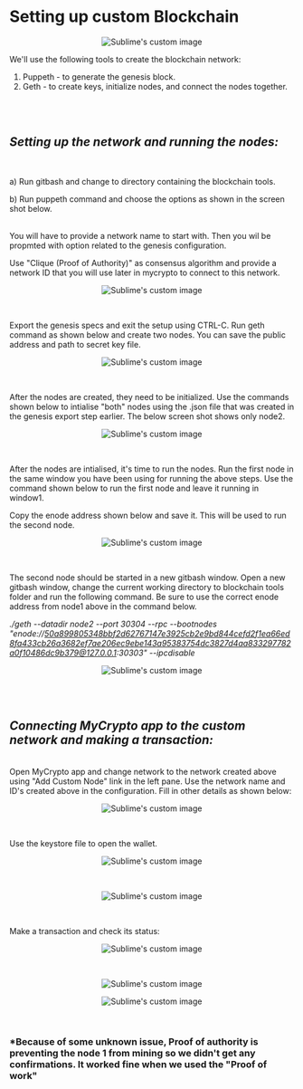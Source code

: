 # Setting up custom Blockchain
<p align="center">
<img src="./images/blockchain.png?raw=true" alt="Sublime's custom image"/>
</p>

We'll use the following tools to create the blockchain network:

1. Puppeth - to generate the genesis block.
2. Geth - to create keys, initialize nodes, and connect the nodes together.
<br>
<br>

## _Setting up the network and running the nodes:_
<br>

a) Run gitbash and change to directory containing the blockchain tools.

b) Run puppeth command and choose the options as shown in the screen shot below.
<br>
<br>

   You will have to provide a network name to start with. Then you wil be propmted with option related to the genesis configuration. 

   Use "Clique (Proof of Authority)" as consensus algorithm and provide a network ID that you will use later in mycrypto to connect to this network. 

<p align="center">
<img src="./images/Puppeth1.png?raw=true" alt="Sublime's custom image"/>
</p>
<br>

   Export the genesis specs and exit the setup using CTRL-C.
   Run geth command as shown below and create two nodes. You can save the public address and path to secret key file.

<p align="center">
<img src="./images/Puppeth2.png?raw=true" alt="Sublime's custom image"/>
</p>
<br>

   After the nodes are created, they need to be initialized. Use the commands shown below to intialise "both" nodes using the <netwrok name>.json file that was created in the genesis export step earlier. The below screen shot shows only node2.

<p align="center">
<img src="./images/Puppeth3.png?raw=true" alt="Sublime's custom image"/>
</p>

 
<br>

   After the nodes are intialised, it's time to run the nodes. Run the first node in the same window you have been using for running the above steps. Use the command shown below to run the first node and leave it running in window1.

   Copy the enode address shown below and save it. This will be used to run the second node.

<p align="center">
<img src="./images/Puppeth4.png?raw=true" alt="Sublime's custom image"/>
</p>


<br>

   The second node should be started in a new gitbash window. Open a new gitbash window, change the current working directory to blockchain tools folder and run the following command. Be sure to use the correct enode address from node1 above in the command below.

   _./geth --datadir node2 --port 30304 --rpc --bootnodes "enode://50a899805348bbf2d62767147e3925cb2e9bd844cefd2f1ea66ed8fa433cb26a3682ef7ae206ec9ebe143a95383754dc3827d4aa833297782a0f10486dc9b379@127.0.0.1:30303" --ipcdisable_


<p align="center">
<img src="./images/Puppeth5.png?raw=true" alt="Sublime's custom image"/>
</p>
<br>
<br>

## _Connecting MyCrypto app to the custom network and making a transaction:_
<br>
 Open MyCrypto app and change network to the network created above using "Add Custom Node" link in the left pane. Use the network name and ID's created above in the configuration. Fill in other details as shown below:
 

<p align="center">
<img src="./images/customnetwork.png?raw=true" alt="Sublime's custom image"/>
</p>
<br>

 Use the keystore file to open the wallet.

<p align="center">
<img src="./images/wallet2.png?raw=true" alt="Sublime's custom image"/>
</p>
<br>
<p align="center">
<img src="./images/wallet3.png?raw=true" alt="Sublime's custom image"/>
</p>
<br>

 Make a transaction and check its status:
 <br>
 <p align="center">
<img src="./images/Transaction1.png?raw=true" alt="Sublime's custom image"/>
</p>
<br>
 <p align="center">
<img src="./images/Transaction2.png?raw=true" alt="Sublime's custom image"/>
<br>
</p>
 <p align="center">
<img src="./images/Transaction4.png?raw=true" alt="Sublime's custom image"/>
</p>

<br>

### *Because of some unknown issue, Proof of authority is preventing the node 1 from mining so we didn't get any confirmations. It worked fine when we used the "Proof of work"

